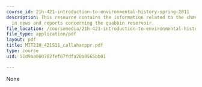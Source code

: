 ```yaml
---
course_id: 21h-421-introduction-to-environmental-history-spring-2011
description: This resource contains the information related to the changing attitudes
  in news and reports concerning the quabbin reservoir.
file_location: /coursemedia/21h-421-introduction-to-environmental-history-spring-2011/51d9aa000702fef07fdfa20a0565bb01_MIT21H_421S11_callahanppr.pdf
file_type: application/pdf
layout: pdf
title: MIT21H_421S11_callahanppr.pdf
type: course
uid: 51d9aa000702fef07fdfa20a0565bb01

---
```

None